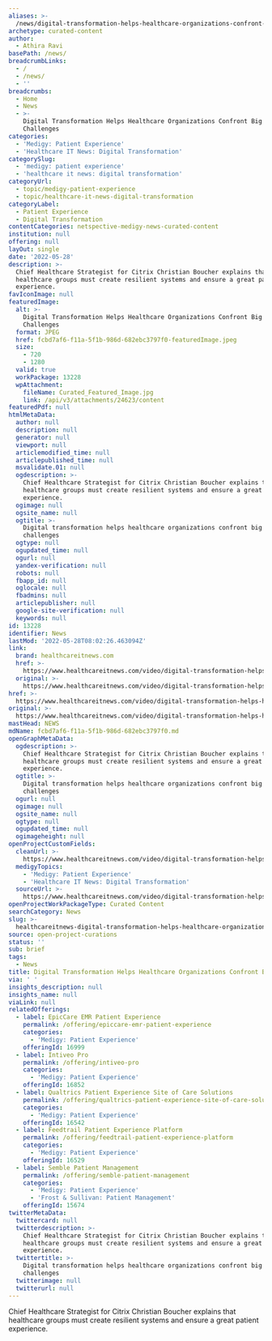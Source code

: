 ```yaml
---
aliases: >-
  /news/digital-transformation-helps-healthcare-organizations-confront-big-challenges
archetype: curated-content
author:
  - Athira Ravi
basePath: /news/
breadcrumbLinks:
  - /
  - /news/
  - ''
breadcrumbs:
  - Home
  - News
  - >-
    Digital Transformation Helps Healthcare Organizations Confront Big
    Challenges
categories:
  - 'Medigy: Patient Experience'
  - 'Healthcare IT News: Digital Transformation'
categorySlug:
  - 'medigy: patient experience'
  - 'healthcare it news: digital transformation'
categoryUrl:
  - topic/medigy-patient-experience
  - topic/healthcare-it-news-digital-transformation
categoryLabel:
  - Patient Experience
  - Digital Transformation
contentCategories: netspective-medigy-news-curated-content
institution: null
offering: null
layOut: single
date: '2022-05-28'
description: >-
  Chief Healthcare Strategist for Citrix Christian Boucher explains that
  healthcare groups must create resilient systems and ensure a great patient
  experience.
favIconImage: null
featuredImage:
  alt: >-
    Digital Transformation Helps Healthcare Organizations Confront Big
    Challenges
  format: JPEG
  href: fcbd7af6-f11a-5f1b-986d-682ebc3797f0-featuredImage.jpeg
  size:
    - 720
    - 1280
  valid: true
  workPackage: 13228
  wpAttachment:
    fileName: Curated_Featured_Image.jpg
    link: /api/v3/attachments/24623/content
featuredPdf: null
htmlMetaData:
  author: null
  description: null
  generator: null
  viewport: null
  articlemodified_time: null
  articlepublished_time: null
  msvalidate.01: null
  ogdescription: >-
    Chief Healthcare Strategist for Citrix Christian Boucher explains that
    healthcare groups must create resilient systems and ensure a great patient
    experience.
  ogimage: null
  ogsite_name: null
  ogtitle: >-
    Digital transformation helps healthcare organizations confront big
    challenges
  ogtype: null
  ogupdated_time: null
  ogurl: null
  yandex-verification: null
  robots: null
  fbapp_id: null
  oglocale: null
  fbadmins: null
  articlepublisher: null
  google-site-verification: null
  keywords: null
id: 13228
identifier: News
lastMod: '2022-05-28T08:02:26.463094Z'
link:
  brand: healthcareitnews.com
  href: >-
    https://www.healthcareitnews.com/video/digital-transformation-helps-healthcare-organizations-confront-big-challenges
  original: >-
    https://www.healthcareitnews.com/video/digital-transformation-helps-healthcare-organizations-confront-big-challenges
href: >-
  https://www.healthcareitnews.com/video/digital-transformation-helps-healthcare-organizations-confront-big-challenges
original: >-
  https://www.healthcareitnews.com/video/digital-transformation-helps-healthcare-organizations-confront-big-challenges
mastHead: NEWS
mdName: fcbd7af6-f11a-5f1b-986d-682ebc3797f0.md
openGraphMetaData:
  ogdescription: >-
    Chief Healthcare Strategist for Citrix Christian Boucher explains that
    healthcare groups must create resilient systems and ensure a great patient
    experience.
  ogtitle: >-
    Digital transformation helps healthcare organizations confront big
    challenges
  ogurl: null
  ogimage: null
  ogsite_name: null
  ogtype: null
  ogupdated_time: null
  ogimageheight: null
openProjectCustomFields:
  cleanUrl: >-
    https://www.healthcareitnews.com/video/digital-transformation-helps-healthcare-organizations-confront-big-challenges
  medigyTopics:
    - 'Medigy: Patient Experience'
    - 'Healthcare IT News: Digital Transformation'
  sourceUrl: >-
    https://www.healthcareitnews.com/video/digital-transformation-helps-healthcare-organizations-confront-big-challenges
openProjectWorkPackageType: Curated Content
searchCategory: News
slug: >-
  healthcareitnews-digital-transformation-helps-healthcare-organizations-confront-big-challenges
source: open-project-curations
status: ''
sub: brief
tags:
  - News
title: Digital Transformation Helps Healthcare Organizations Confront Big Challenges
via: ' '
insights_description: null
insights_name: null
viaLink: null
relatedOfferings:
  - label: EpicCare EMR Patient Experience
    permalink: /offering/epiccare-emr-patient-experience
    categories:
      - 'Medigy: Patient Experience'
    offeringId: 16999
  - label: Intiveo Pro
    permalink: /offering/intiveo-pro
    categories:
      - 'Medigy: Patient Experience'
    offeringId: 16852
  - label: Qualtrics Patient Experience Site of Care Solutions
    permalink: /offering/qualtrics-patient-experience-site-of-care-solutions
    categories:
      - 'Medigy: Patient Experience'
    offeringId: 16542
  - label: Feedtrail Patient Experience Platform
    permalink: /offering/feedtrail-patient-experience-platform
    categories:
      - 'Medigy: Patient Experience'
    offeringId: 16529
  - label: Semble Patient Management
    permalink: /offering/semble-patient-management
    categories:
      - 'Medigy: Patient Experience'
      - 'Frost & Sullivan: Patient Management'
    offeringId: 15674
twitterMetaData:
  twittercard: null
  twitterdescription: >-
    Chief Healthcare Strategist for Citrix Christian Boucher explains that
    healthcare groups must create resilient systems and ensure a great patient
    experience.
  twittertitle: >-
    Digital transformation helps healthcare organizations confront big
    challenges
  twitterimage: null
  twitterurl: null
---
```

<p>Chief Healthcare Strategist for Citrix Christian Boucher explains that healthcare groups must create resilient systems and ensure a great patient experience.</p>